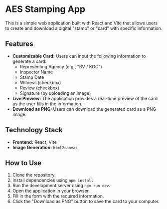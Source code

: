 # AES Stamping App

This is a simple web application built with React and Vite that allows users to create and download a digital "stamp" or "card" with specific information.

## Features

*   **Customizable Card:** Users can input the following information to generate a card:
    *   Representing Agency (e.g., "BV / KOC")
    *   Inspector Name
    *   Stamp Date
    *   Witness (checkbox)
    *   Review (checkbox)
    *   Signature (by uploading an image)
*   **Live Preview:** The application provides a real-time preview of the card as the user fills in the information.
*   **Download as PNG:** Users can download the generated card as a PNG image.

## Technology Stack

*   **Frontend:** React, Vite
*   **Image Generation:** `html2canvas`

## How to Use

1.  Clone the repository.
2.  Install dependencies using `npm install`.
3.  Run the development server using `npm run dev`.
4.  Open the application in your browser.
5.  Fill in the form with the required information.
6.  Click the "Download as PNG" button to save the card to your computer.